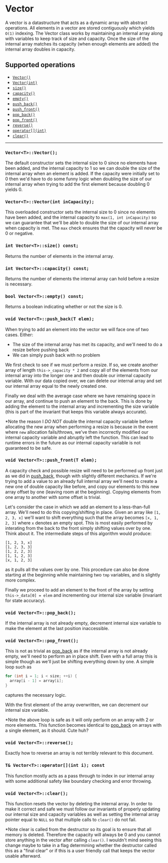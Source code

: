 # Vector

A vector is a datastructure that acts as a dynamic array with abstract operations. All elements in a vector are stored contiguously
which yields `O(1)` indexing. The Vector class works by maintaining an internal array along with variables to keep track of size and
capacity. Once the size of the internal array matches its capacity (when enough elements are added) the internal array doubles in capacity.

## Supported operations

 - [`Vector()`](#default-constructor)
 - [`Vector(int)`](#overloaded-constructor)
 - [`size()`](#size)
 - [`capacity()`](#capacity)
 - [`empty()`](#empty)
 - [`push_back()`](#push_back)
 - [`push_front()`](#push_front)
 - [`pop_back()`](#pop_back)
 - [`pop_front()`](#pop_front)
 - [`reverse()`](#reverse)
 - [`operator[](int)`](#brackets)
 - [`clear()`](#clear)

----

<a name="default-constructor"></a>
### `Vector<T>::Vector();`

The default constructor sets the internal size to 0 since no elements have been added, and the internal capacity to 1 so we can
double the size of the internal array when an element is added. If the capacity were initially set to 0 then we'd have to do some
funny logic when doubling the size of our internal array when trying to add the first element because doubling 0 yields 0.

<a name="overloaded-constructor"></a>
### `Vector<T>::Vector(int inCapacity);`

This overloaded constructor sets the internal size to 0 since no elements have been added, and the internal capacity to
`max(1, int inCapacity)` so we can guarantee that we'll be able to double the size of our internal array when capacity is
met. The `max` check ensures that the capacity will never be 0 or negative.

<a name="size"></a>
### `int Vector<T>::size() const;`

Returns the number of elements in the internal array.

<a name="capacity"></a>
### `int Vector<T>::capacity() const;`

Returns the number of elements the internal array can hold before a resize is necessary.

<a name="empty"></a>
### `bool Vector<T>::empty() const;`

Returns a boolean indicating whether or not the size is 0.

<a name="push_back"></a>
### `void Vector<T>::push_back(T elem);`

When trying to add an element into the vector we will face one of two cases. Either:

 - The size of the internal array has met its capacity, and we'll need to do a resize before pushing back
 - We can simply push back with no problem

We first check to see if we must perform a resize. If so, we create another array of length `this->_capacity * 2` and copy
all of the elements from our internal array into the longer one and then double our internal capacity variable. With our data
copied over, we can delete our internal array and set our internal array equal to the newly created one.

Finally we deal with the average case where we have remaining space in our array, and continue to push an element to the back.
This is done by adding the element to the internal array and incrementing the size variable (this is part of the invariant that
keeps this variable always accurate).

\*Note the reason I *DO NOT* double the internal capacity variable before allocating the new array when performing a resize is
because in the event where `new` allocation fails/throws, we've then incorrectly modified our internal capacity variable and
abruptly left the function. This can lead to runtime errors in the future as our internal capacity variable is not guaranteed to
be safe.

<a name="push_front"></a>
### `void Vector<T>::push_front(T elem);`

A capacity check and possible resize will need to be performed up front just as we did in <a href="#push_back">push_back</a>, though
with slightly different mechanics. If we're trying to add a value to an already full internal array we'll need to create a new one of
double capacity like before, and copy our elements to this new array offset by one (leaving room at the beginning). Copying elements
from one array to another with some offset is trivial.

Let's consider the case in which we add an element to a less-than-full array. We'll need to do this copying/shifting in place. Given an
array like `[1, 2, 3, x]` we'll want to shift everything such that the array becomes `[x, 1, 2, 3]` where `x` denotes an empty spot. This
is most easily performed by interating from the back to the front simply shifting values over by one. Think about it. The intermediate steps
of this algorithm would produce:

```
[1, 2, 3, x]
[1, 2, 3, 3]
[1, 2, 2, 3]
[1, 1, 2, 3]
[x, 1, 2, 3]
```

as it pulls all the values over by one. This procedure can also be done starting at the beginning while maintaining
two `tmp` variables, and is slightly more complex.

Finally we proceed to add an element to the front of the array by setting `this->_data[0] = elem` and incrementing our
internal size variable (invariant for state accuracy).

<a name="pop_back"></a>
### `void Vector<T>::pop_back();`

If the internal array is not already empty, decrement internal size variable to make the element at the last position inaccessible.

<a name="pop_front"></a>
### `void Vector<T>::pop_front();`

This is not as trivial as <a href="#pop_back">pop_back</a> as if the internal array is not already empty, we'll need to
perform an in place shift. Even with a full array this is simple though as we'll just be shifting everything down by one.
A simple loop such as

```cpp
for (int i = 1; i < size; ++i) {
  array[i - 1] = array[i];
}
```

captures the necessary logic.

With the first element of the array overwritten, we can decrement our internal size variable.

*Note the above loop is safe as it will only perform on an array with 2 or more elements. This function becomes identical to
<a href="#pop_back">pop_back</a> on arrays with a single element, as it should. Cute huh?

<a name="reverse"></a>
### `void Vector<T>::reverse();`

Exactly how to reverse an array is not terribly relevant to this document.

<a name="brackets"></a>
### `T& Vector<T>::operator[](int i); const`

This function mostly acts as a pass through to index in our internal array with some additional safety like boundary checking and error throwing.

<a name="clear"></a>
### `void Vector<T>::clear();`

This function resets the vector by deleting the internal array. In order to make it correct and safe we must follow our invariants of properly
updating our internal size and capacity variables as well as setting the internal array pointer equal to `NULL` so that multiple calls to
`clear()` do not fail.

*Note clear is called from the destructor so its goal is to ensure that all memory is deleted. Therefore the capacity will always be 0 and
you cannot store anything in the vector after calling `clear()`. I wouldn't mind seeing this change maybe to take in a flag determining whether
the destructor called this as a "final clear" or if this is a user friendly call that keeps the vector usable afterward.
